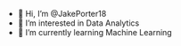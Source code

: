 - 👋 Hi, I’m @JakePorter18
- 👀 I’m interested in Data Analytics
- 🌱 I’m currently learning Machine Learning
